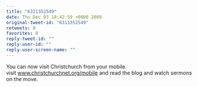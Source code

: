 ```yaml
---
title: "6311352549"
date: Thu Dec 03 18:42:59 +0000 2009
original-tweet-id: "6311352549"
retweets: 0
favorites: 0
reply-tweet-id: ""
reply-user-id: ""
reply-user-screen-name: ""
---
```

You can now visit Christchurch from your mobile.  
visit <a href="https://www.christchurchnet.org/mobile">www.christchurchnet.org/mobile</a> and read the blog and watch sermons on the move.
